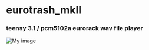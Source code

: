 # eurotrash_mkII

### teensy 3.1 / pcm5102a eurorack wav file player 



![My image](https://farm6.staticflickr.com/5764/20884465664_e5d1006e4a_c.jpg)
